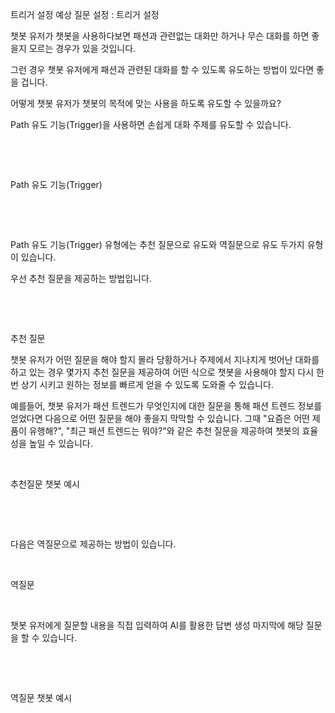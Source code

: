 트리거 설정
예상 질문 설정 : 트리거 설정
‍

챗봇 유저가 챗봇을 사용하다보면 패션과 관련없는 대화만 하거나 무슨 대화를 하면 좋을지 모르는 경우가 있을 것입니다.

그런 경우 챗봇 유저에게 패션과 관련된 대화를 할 수 있도록 유도하는 방법이 있다면 좋을 겁니다.

어떻게 챗봇 유저가 챗봇의 목적에 맞는 사용을 하도록 유도할 수 있을까요?

Path 유도 기능(Trigger)을 사용하면 손쉽게 대화 주제를 유도할 수 있습니다.

‍

‍

Path 유도 기능(Trigger)
‍


‍


‍

Path 유도 기능(Trigger) 유형에는 추천 질문으로 유도와 역질문으로 유도 두가지 유형이 있습니다.

우선 추천 질문을 제공하는 방법입니다.

‍

‍

추천 질문


챗봇 유저가 어떤 질문을 해야 할지 몰라 당황하거나 주제에서 지나치게 벗어난 대화를 하고 있는 경우 몇가지 추천 질문을 제공하여 어떤 식으로 챗봇을 사용해야 할지 다시 한번 상기 시키고 원하는 정보를 빠르게 얻을 수 있도록 도와줄 수 있습니다.

예를들어, 챗봇 유저가 패션 트렌드가 무엇인지에 대한 질문을 통해 패션 트렌드 정보를 얻었다면 다음으로 어떤 질문을 해야 좋을지 막막할 수 있습니다. 그때 "요즘은 어떤 제품이 유행해?", "최근 패션 트렌드는 뭐야?"와 같은 추천 질문을 제공하여 챗봇의 효율성을 높일 수 있습니다.

‍

추천질문 챗봇 예시

‍

‍

다음은 역질문으로 제공하는 방법이 있습니다.

‍

역질문


‍

챗봇 유저에게 질문할 내용을 직접 입력하여 AI를 활용한 답변 생성 마지막에 해당 질문을 할 수 있습니다.

‍

‍

역질문 챗봇 예시

‍